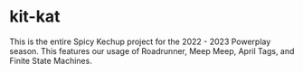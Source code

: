# kit-kat

This is the entire Spicy Kechup project for the 2022 - 2023 Powerplay season.
This features our usage of Roadrunner, Meep Meep, April Tags, and Finite State Machines.
